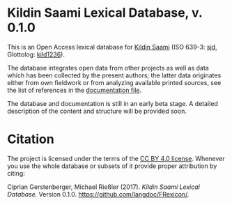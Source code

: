 # Kildin Saami Lexical Database, v. 0.1.0

This is an Open Access lexical database for [Kildin Saami]( https://en.wikipedia.org/wiki/Kildin_Sami_language) (ISO 639-3: [sjd]( http://www-01.sil.org/iso639-3/documentation.asp?id=sjd), Glottolog: [kild1236]( http://glottolog.org/resource/languoid/id/kild1236)).

The database integrates open data from other projects as well as data which has been collected by the present authors; the latter data originates either from own fieldwork or from analyzing available printed sources, see the list of references in the [documentation file](https://github.com/langdoc/FRexicon/blob/master/DOCUMENTATION.md). 

The database and documentation is still in an early beta stage. A detailed description of the content and structure will be provided soon.


# Citation

The project is licensed under the terms of the [CC BY 4.0 license](https://creativecommons.org/licenses/by/4.0/). Whenever you use the whole database or subsets of it provide proper attribution by citing:

Ciprian Gerstenberger, Michael Rießler (2017). *Kildin Saami Lexical Database.* Version 0.1.0. https://github.com/langdoc/FRexicon/.
